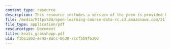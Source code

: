 ```yaml
---
content_type: resource
description: This resource includes a version of the poem is provided by John Keats.
file: /media/https%3A/open-learning-course-data-rc.s3.amazonaws.com/21l-004-major-poets-fall-2001/f1b61a02ec4a8acc06387ccfbb9f6360_keats_grasshopp.pdf
file_type: application/pdf
resourcetype: Document
title: keats_grasshopp.pdf
uid: f1b61a02-ec4a-8acc-0638-7ccfbb9f6360
---
```

